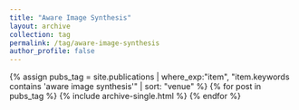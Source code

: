 ```yaml
---
title: "Aware Image Synthesis"
layout: archive
collection: tag
permalink: /tag/aware-image-synthesis
author_profile: false
---
```


{% assign pubs_tag = site.publications | where_exp:"item", "item.keywords contains 'aware image synthesis'" | sort: "venue" %}
{% for post in pubs_tag %}
  {% include archive-single.html %}
{% endfor %}